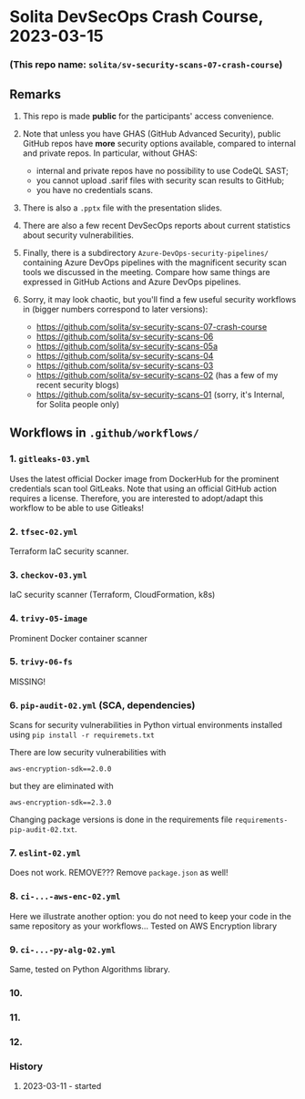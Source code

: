 # Solita DevSecOps Crash Course, 2023-03-15
### (This repo name: `solita/sv-security-scans-07-crash-course`)


## Remarks

1. This repo is made **public** for the participants' access convenience.
2. Note that unless you have GHAS (GitHub Advanced Security), 
   public GitHub repos have **more** security options 
   available, compared to internal and private repos.
   In particular, without GHAS:
   - internal and private repos have no possibility to use CodeQL SAST;
   - you cannot upload .sarif files with security scan results to GitHub;
   - you have no credentials scans.
3. There is also a `.pptx` file with the presentation slides.
4. There are also a few recent DevSecOps reports about 
   current statistics about security vulnerabilities.
5. Finally, there is a subdirectory `Azure-DevOps-security-pipelines/`
   containing Azure DevOps pipelines with the magnificent security
   scan tools we discussed in the meeting. Compare how same things 
   are expressed in GitHub Actions and Azure DevOps pipelines.

6. Sorry, it may look chaotic, but you'll find a few useful
   security workflows in (bigger numbers correspond to later
   versions):

   - https://github.com/solita/sv-security-scans-07-crash-course
   - https://github.com/solita/sv-security-scans-06
   - https://github.com/solita/sv-security-scans-05a
   - https://github.com/solita/sv-security-scans-04
   - https://github.com/solita/sv-security-scans-03
   - https://github.com/solita/sv-security-scans-02 (has a few of my recent security blogs)
   - https://github.com/solita/sv-security-scans-01 (sorry, it's Internal, for Solita people only)


## Workflows in `.github/workflows/`

### 1. `gitleaks-03.yml`

Uses the latest official Docker image from DockerHub for the
prominent credentials scan tool GitLeaks. Note that using 
an official GitHub action requires a license. Therefore, you are 
interested to adopt/adapt this workflow to be able to use Gitleaks!


### 2. `tfsec-02.yml`

Terraform IaC security scanner.


### 3. `checkov-03.yml`

IaC security scanner (Terraform, CloudFormation, k8s)


### 4. `trivy-05-image`

Prominent Docker container scanner


### 5. `trivy-06-fs`

MISSING!


### 6. `pip-audit-02.yml` (SCA, dependencies)

Scans for security vulnerabilities in Python virtual environments 
installed using `pip install -r requiremets.txt`

There are low security vulnerabilities with
```
aws-encryption-sdk==2.0.0
```

but they are eliminated with
```
aws-encryption-sdk==2.3.0
```

Changing package versions is done in the requirements file 
`requirements-pip-audit-02.txt`.


### 7. `eslint-02.yml`

Does not work. REMOVE??? Remove `package.json` as well!


### 8. `ci-...-aws-enc-02.yml`

Here we illustrate another option: you do not need to keep your code 
in the same repository as your workflows... 
Tested on AWS Encryption library


### 9. `ci-...-py-alg-02.yml`

Same, tested on Python Algorithms library.


### 10.
### 11.
### 12.


### History

1. 2023-03-11 - started